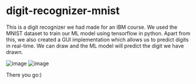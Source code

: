 # digit-recognizer-mnist
This is a digit recognizer we had made for an IBM course. We used the MNIST dataset to train our ML model using tensorflow in python.
Apart from this, we also created a GUI implementation which allows us to predict digits in real-time. We can draw and the ML model will predict the digit we have drawn.


![image](https://user-images.githubusercontent.com/80597420/167156080-b9a238ed-c3e2-4e5c-9856-3c1bef34aca0.png)
![image](https://user-images.githubusercontent.com/80597420/167156392-761f5c0e-38f0-4b78-ae82-80838fd1b7ea.png)

There you go:)
